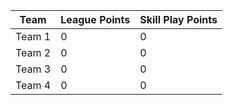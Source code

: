 | Team   | League Points | Skill Play Points |
|--------|---------------|-------------------|
| Team 1 | 0             | 0                 |
| Team 2 | 0             | 0                 |
| Team 3 | 0             | 0                 |
| Team 4 | 0             | 0                 |
